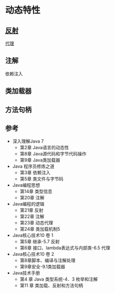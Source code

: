 # 动态特性



##  [反射](reflect.md)

[代理](proxy.md)



##  注解

依赖注入


##  类加载器



##  方法句柄


##  参考
- 深入理解Java 7
  - 第2章 Java语言的动态性
  - 第8章 Java源代码和字节代码操作
  - 第9章 Java类加载器
- Java 程序员修炼之道
  - 第3章 依赖注入
  - 第5章 类文件与字节码
- Java编程思想
  - 第14章 类型信息
  - 第20章 注解
- Java编程的逻辑
  - 第21章 反射
  - 第22章 注解
  - 第23章 动态代理
  - 第24章 类加载机制5
- Java核心技术10 卷 1
  - 第5章 继承-5.7 反射
  - 第6章 接口、lambda表达式与内部类-6.5 代理
- Java核心技术10 卷 2
  - 第8章脚本、编译与注解处理
  - 第9章安全-9.1类加载器
- Java技术手册
  - 第4 章 Java 类型系统-4．3 枚举和注解
  - 第11 章 类加载、反射和方法句柄

